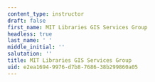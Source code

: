 ```yaml
---
content_type: instructor
draft: false
first_name: MIT Libraries GIS Services Group
headless: true
last_name: ' '
middle_initial: ''
salutation: ''
title: MIT Libraries GIS Services Group
uid: e2ea1694-9976-d7b8-7686-38b299860a05
---
```

